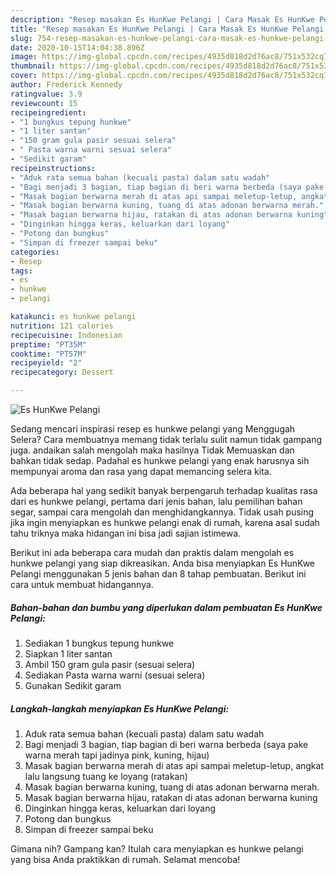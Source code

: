 ```yaml
---
description: "Resep masakan Es HunKwe Pelangi | Cara Masak Es HunKwe Pelangi Yang Enak Dan Mudah"
title: "Resep masakan Es HunKwe Pelangi | Cara Masak Es HunKwe Pelangi Yang Enak Dan Mudah"
slug: 754-resep-masakan-es-hunkwe-pelangi-cara-masak-es-hunkwe-pelangi-yang-enak-dan-mudah
date: 2020-10-15T14:04:38.896Z
image: https://img-global.cpcdn.com/recipes/4935d818d2d76ac8/751x532cq70/es-hunkwe-pelangi-foto-resep-utama.jpg
thumbnail: https://img-global.cpcdn.com/recipes/4935d818d2d76ac8/751x532cq70/es-hunkwe-pelangi-foto-resep-utama.jpg
cover: https://img-global.cpcdn.com/recipes/4935d818d2d76ac8/751x532cq70/es-hunkwe-pelangi-foto-resep-utama.jpg
author: Frederick Kennedy
ratingvalue: 3.9
reviewcount: 15
recipeingredient:
- "1 bungkus tepung hunkwe"
- "1 liter santan"
- "150 gram gula pasir sesuai selera"
- " Pasta warna warni sesuai selera"
- "Sedikit garam"
recipeinstructions:
- "Aduk rata semua bahan (kecuali pasta) dalam satu wadah"
- "Bagi menjadi 3 bagian, tiap bagian di beri warna berbeda (saya pake warna merah tapi jadinya pink, kuning, hijau)"
- "Masak bagian berwarna merah di atas api sampai meletup-letup, angkat lalu langsung tuang ke loyang (ratakan)"
- "Masak bagian berwarna kuning, tuang di atas adonan berwarna merah."
- "Masak bagian berwarna hijau, ratakan di atas adonan berwarna kuning"
- "Dinginkan hingga keras, keluarkan dari loyang"
- "Potong dan bungkus"
- "Simpan di freezer sampai beku"
categories:
- Resep
tags:
- es
- hunkwe
- pelangi

katakunci: es hunkwe pelangi 
nutrition: 121 calories
recipecuisine: Indonesian
preptime: "PT35M"
cooktime: "PT57M"
recipeyield: "2"
recipecategory: Dessert

---
```



![Es HunKwe Pelangi](https://img-global.cpcdn.com/recipes/4935d818d2d76ac8/751x532cq70/es-hunkwe-pelangi-foto-resep-utama.jpg)

Sedang mencari inspirasi resep es hunkwe pelangi yang Menggugah Selera? Cara membuatnya memang tidak terlalu sulit namun tidak gampang juga. andaikan salah mengolah maka hasilnya Tidak Memuaskan dan bahkan tidak sedap. Padahal es hunkwe pelangi yang enak harusnya sih mempunyai aroma dan rasa yang dapat memancing selera kita.

Ada beberapa hal yang sedikit banyak berpengaruh terhadap kualitas rasa dari es hunkwe pelangi, pertama dari jenis bahan, lalu pemilihan bahan segar, sampai cara mengolah dan menghidangkannya. Tidak usah pusing jika ingin menyiapkan es hunkwe pelangi enak di rumah, karena asal sudah tahu triknya maka hidangan ini bisa jadi sajian istimewa.




Berikut ini ada beberapa cara mudah dan praktis dalam mengolah es hunkwe pelangi yang siap dikreasikan. Anda bisa menyiapkan Es HunKwe Pelangi menggunakan 5 jenis bahan dan 8 tahap pembuatan. Berikut ini cara untuk membuat hidangannya.

<!--inarticleads1-->

##### Bahan-bahan dan bumbu yang diperlukan dalam pembuatan Es HunKwe Pelangi:

1. Sediakan 1 bungkus tepung hunkwe
1. Siapkan 1 liter santan
1. Ambil 150 gram gula pasir (sesuai selera)
1. Sediakan  Pasta warna warni (sesuai selera)
1. Gunakan Sedikit garam




<!--inarticleads2-->

##### Langkah-langkah menyiapkan Es HunKwe Pelangi:

1. Aduk rata semua bahan (kecuali pasta) dalam satu wadah
1. Bagi menjadi 3 bagian, tiap bagian di beri warna berbeda (saya pake warna merah tapi jadinya pink, kuning, hijau)
1. Masak bagian berwarna merah di atas api sampai meletup-letup, angkat lalu langsung tuang ke loyang (ratakan)
1. Masak bagian berwarna kuning, tuang di atas adonan berwarna merah.
1. Masak bagian berwarna hijau, ratakan di atas adonan berwarna kuning
1. Dinginkan hingga keras, keluarkan dari loyang
1. Potong dan bungkus
1. Simpan di freezer sampai beku




Gimana nih? Gampang kan? Itulah cara menyiapkan es hunkwe pelangi yang bisa Anda praktikkan di rumah. Selamat mencoba!
